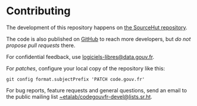# Contributing

The development of this repository happens on [the SourceHut repository](https://git.sr.ht/~etalab/code.gouv.fr).

The code is also published on [GitHub](https://github.com/etalab/code.etalab.gouv.fr) to reach more developers, but *do not propose pull requests* there.

For confidential feedback, use [logiciels-libres@data.gouv.fr](mailto:logiciels-libres@data.gouv.fr).

For *patches*, configure your local copy of the repository like this:

`git config format.subjectPrefix 'PATCH code.gouv.fr'`

For bug reports, feature requests and general questions, send an email
to the public mailing list [~etalab/codegouvfr-devel@lists.sr.ht](mailto:~etalab/codegouvfr-devel@lists.sr.ht).
